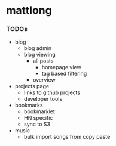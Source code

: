 mattlong
========

### TODOs

* blog
  * blog admin
  * blog viewing
    * all posts
      * homepage view
      * tag based filtering
    * overview
* projects page
  * links to github projects
  * developer tools
* bookmarks
  * bookmarklet
  * HN specific
  * sync to S3
* music
  * bulk import songs from copy paste
